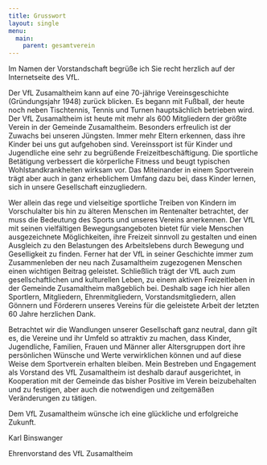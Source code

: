 ```yaml
---
title: Grusswort
layout: single
menu:
  main:
    parent: gesamtverein
---
```


Im Namen der Vorstandschaft begrüße ich Sie recht herzlich auf der Internetseite des VfL.

Der VfL Zusamaltheim kann auf eine 70-jährige Vereinsgeschichte (Gründungsjahr 1948) zurück blicken. Es begann mit Fußball, der heute noch neben Tischtennis, Tennis und Turnen hauptsächlich betrieben wird. Der VfL Zusamaltheim ist heute mit mehr als 600 Mitgliedern der größte Verein in der Gemeinde Zusamaltheim. Besonders erfreulich ist der Zuwachs bei unseren Jüngsten. Immer mehr Eltern erkennen, dass ihre Kinder bei uns gut aufgehoben sind. Vereinssport ist für Kinder und Jugendliche eine sehr zu begrüßende Freizeitbeschäftigung. Die sportliche Betätigung verbessert die körperliche Fitness und beugt typischen Wohlstandkrankheiten  wirksam vor. Das Miteinander in einem Sportverein trägt aber auch in ganz erheblichem Umfang dazu bei, dass Kinder lernen, sich in unsere Gesellschaft einzugliedern.

Wer allein das rege und vielseitige sportliche Treiben von Kindern im Vorschulalter bis hin zu älteren Menschen im Rentenalter betrachtet, der muss die Bedeutung des Sports und unseres Vereins anerkennen. Der VfL mit seinen vielfältigen Bewegungsangeboten bietet für viele Menschen ausgezeichnete Möglichkeiten, ihre Freizeit sinnvoll zu gestalten und einen Ausgleich zu den Belastungen des Arbeitslebens durch Bewegung und Geselligkeit zu finden. Ferner hat der VfL in seiner Geschichte immer zum Zusammenleben der neu nach Zusamaltheim zugezogenen Menschen einen wichtigen Beitrag geleistet. Schließlich trägt der VfL auch zum gesellschaftlichen und kulturellen Leben, zu einem aktiven Freizeitleben in der Gemeinde Zusamaltheim maßgeblich bei. Deshalb sage ich hier allen Sportlern, Mitgliedern, Ehrenmitgliedern, Vorstandsmitgliedern, allen Gönnern und Förderern unseres Vereins für die geleistete Arbeit der letzten 60 Jahre herzlichen Dank.

Betrachtet wir die Wandlungen unserer Gesellschaft ganz neutral, dann gilt es, die Vereine und ihr Umfeld so attraktiv zu machen, dass Kinder, Jugendliche, Familien, Frauen und Männer aller Altersgruppen dort ihre persönlichen Wünsche und Werte verwirklichen können und auf diese Weise dem Sportverein erhalten bleiben. Mein Bestreben und Engagement als Vorstand des VfL Zusamaltheim ist deshalb darauf ausgerichtet, in Kooperation mit der Gemeinde das bisher Positive im Verein beizubehalten und zu festigen, aber auch die notwendigen und zeitgemäßen Veränderungen zu tätigen. 

Dem VfL Zusamaltheim wünsche ich eine glückliche und erfolgreiche Zukunft.

Karl Binswanger

Ehrenvorstand des VfL Zusamaltheim

